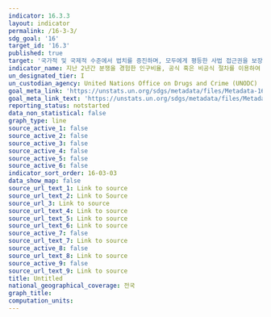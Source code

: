 ```yaml
---
indicator: 16.3.3
layout: indicator
permalink: /16-3-3/
sdg_goal: '16'
target_id: '16.3'
published: true
target: '국가적 및 국제적 수준에서 법치를 증진하며, 모두에게 평등한 사법 접근권을 보장'
indicator_name: 지난 2년간 분쟁을 경험한 인구비율, 공식 혹은 비공식 절차를 이용하여 분쟁해결 한 인구비율
un_designated_tier: I
un_custodian_agency: United Nations Office on Drugs and Crime (UNODC)
goal_meta_link: 'https://unstats.un.org/sdgs/metadata/files/Metadata-16-03-03.pdf'
goal_meta_link_text: 'https://unstats.un.org/sdgs/metadata/files/Metadata-16-03-03.pdf'
reporting_status: notstarted
data_non_statistical: false
graph_type: line
source_active_1: false
source_active_2: false
source_active_3: false
source_active_4: false
source_active_5: false
source_active_6: false
indicator_sort_order: 16-03-03
data_show_map: false
source_url_text_1: Link to source
source_url_text_2: Link to Source
source_url_3: Link to source
source_url_text_4: Link to source
source_url_text_5: Link to source
source_url_text_6: Link to source
source_active_7: false
source_url_text_7: Link to source
source_active_8: false
source_url_text_8: Link to source
source_active_9: false
source_url_text_9: Link to source
title: Untitled
national_geographical_coverage: 전국
graph_title: 
computation_units: 
---
```

